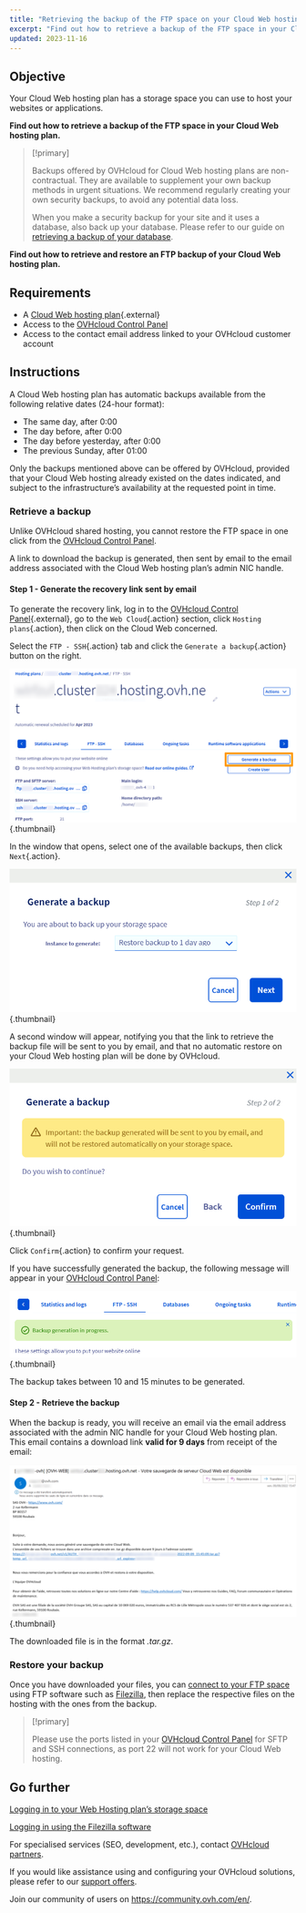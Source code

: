 ```yaml
---
title: "Retrieving the backup of the FTP space on your Cloud Web hosting plan"
excerpt: "Find out how to retrieve a backup of the FTP space in your Cloud Web hosting plan"
updated: 2023-11-16
---
```


## Objective

Your Cloud Web hosting plan has a storage space you can use to host your websites or applications.

**Find out how to retrieve a backup of the FTP space in your Cloud Web hosting plan.**

> [!primary]
> 
> Backups offered by OVHcloud for Cloud Web hosting plans are non-contractual. They are available to supplement your own backup methods in urgent situations. We recommend regularly creating your own security backups, to avoid any potential data loss.
> 
> When you make a security backup for your site and it uses a database, also back up your database. Please refer to our guide on [retrieving a backup of your database](/pages/web_cloud/web_hosting/sql_database_export).
> 

**Find out how to retrieve and restore an FTP backup of your Cloud Web hosting plan.**

## Requirements

- A [Cloud Web hosting plan](https://www.ovhcloud.com/en-gb/web-hosting/cloud-web-offer/){.external}
- Access to the [OVHcloud Control Panel](/links/manager)
- Access to the contact email address linked to your OVHcloud customer account

## Instructions

A Cloud Web hosting plan has automatic backups available from the following relative dates (24-hour format):

- The same day, after 0:00
- The day before, after 0:00
- The day before yesterday, after 0:00
- The previous Sunday, after 01:00

Only the backups mentioned above can be offered by OVHcloud, provided that your Cloud Web hosting already existed on the dates indicated, and subject to the infrastructure’s availability at the requested point in time.

### Retrieve a backup

Unlike OVHcloud shared hosting, you cannot restore the FTP space in one click from the [OVHcloud Control Panel](/links/manager).

A link to download the backup is generated, then sent by email to the email address associated with the Cloud Web hosting plan’s admin NIC handle.

#### Step 1 - Generate the recovery link sent by email

To generate the recovery link, log in to the [OVHcloud Control Panel](/links/manager){.external}, go to the `Web Cloud`{.action} section, click `Hosting plans`{.action}, then click on the Cloud Web concerned. 

Select the `FTP - SSH`{.action} tab and click the `Generate a backup`{.action} button on the right.

![backupftpcw](images/generate-a-backup.png){.thumbnail}

In the window that opens, select one of the available backups, then click `Next`{.action}.

![backupftpcw](images/generate-a-backup-step-1.png){.thumbnail}

A second window will appear, notifying you that the link to retrieve the backup file will be sent to you by email, and that no automatic restore on your Cloud Web hosting plan will be done by OVHcloud.

![backupftpcw](images/generate-a-backup-step-2.png){.thumbnail}

Click `Confirm`{.action} to confirm your request.

If you have successfully generated the backup, the following message will appear in your [OVHcloud Control Panel](/links/manager):

![backupftpcw](images/message-backup-progress.png){.thumbnail}

The backup takes between 10 and 15 minutes to be generated.

#### Step 2 - Retrieve the backup

When the backup is ready, you will receive an email via the email address associated with the admin NIC handle for your Cloud Web hosting plan.<br>
This email contains a download link **valid for 9 days** from receipt of the email:

![backupftpcw](images/backup-information.png){.thumbnail}

The downloaded file is in the format *.tar.gz*.

### Restore your backup

Once you have downloaded your files, you can [connect to your FTP space](/pages/web_cloud/web_hosting/ftp_connection) using FTP software such as [Filezilla](/pages/web_cloud/web_hosting/ftp_filezilla_user_guide), then replace the respective files on the hosting with the ones from the backup.

> [!primary]
>
> Please use the ports listed in your [OVHcloud Control Panel](/links/manager) for SFTP and SSH connections, as port 22 will not work for your Cloud Web hosting.
>

## Go further 

[Logging in to your Web Hosting plan’s storage space](/pages/web_cloud/web_hosting/ftp_connection)

[Logging in using the Filezilla software](/pages/web_cloud/web_hosting/ftp_filezilla_user_guide)

For specialised services (SEO, development, etc.), contact [OVHcloud partners](/links/partner).

If you would like assistance using and configuring your OVHcloud solutions, please refer to our [support offers](/links/support).

Join our community of users on <https://community.ovh.com/en/>.